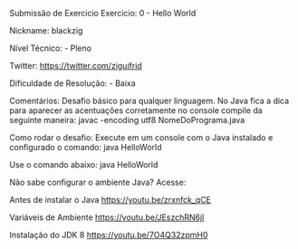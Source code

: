 Submissão de Exercicio
Exercicio: 0 - Hello World

Nickname: blackzig

Nível Técnico: - Pleno

Twitter: https://twitter.com/ziguifrid

Dificuldade de Resolução: - Baixa

Comentários: Desafio básico para qualquer linguagem. No Java fica 
a dica para aparecer as acentuações corretamente no console compile 
da seguinte maneira: javac -encoding utf8 NomeDoPrograma.java

Como rodar o desafio:
Execute em um console com o Java instalado e configurado o 
comando: java HelloWorld

Use o comando abaixo:
java HelloWorld

Não sabe configurar o ambiente Java? 
Acesse: 

Antes de instalar o Java
https://youtu.be/zrxnfck_qCE

Variáveis de Ambiente
https://youtu.be/JEszchRN6jI

Instalação do JDK 8
https://youtu.be/7O4Q32zpmH0


